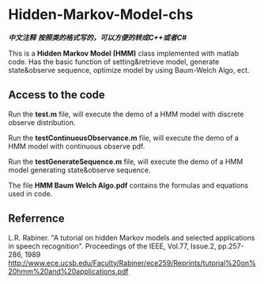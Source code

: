 # Hidden-Markov-Model-chs
***中文注释***
***按照类的格式写的，可以方便的转成C++或者C#***

This is a **Hidden Markov Model (HMM)** class implemented with matlab code. Has the basic function of setting&amp;retrieve model, generate state&amp;observe sequence, optimize model by using Baum-Welch Algo, ect.

## Access to the code
Run the **test.m** file, will execute the demo of a HMM model with discrete observe distribution.

Run the **testContinuousObservance.m** file, will execute the demo of a HMM model with continuous observe pdf.

Run the **testGenerateSequence.m** file, will execute the demo of a HMM model generating state&observe sequence.

The file **HMM Baum Welch Algo.pdf** contains the formulas and equations used in code.

## Referrence
L.R. Rabiner. "A tutorial on hidden Markov models and selected applications in speech recognition". Proceedings of the IEEE, Vol.77, Issue.2, pp.257-286, 1989
http://www.ece.ucsb.edu/Faculty/Rabiner/ece259/Reprints/tutorial%20on%20hmm%20and%20applications.pdf
